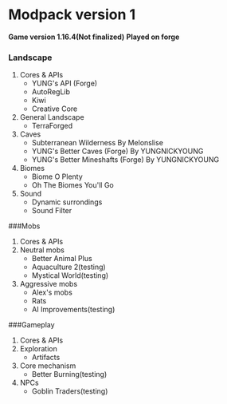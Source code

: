 # Modpack version 1

**Game version 1.16.4(Not finalized)**
**Played on forge**

### Landscape

1. Cores & APIs
    - YUNG's API (Forge)
    - AutoRegLib
    - Kiwi
    - Creative Core
2. General Landscape
    - TerraForged
3. Caves
    - Subterranean Wilderness By Melonslise
    - YUNG's Better Caves (Forge) By YUNGNICKYOUNG
    - YUNG's Better Mineshafts (Forge) By YUNGNICKYOUNG
4. Biomes
    - Biome O Plenty
    - Oh The Biomes You'll Go
5. Sound
    - Dynamic surrondings
    - Sound Filter
    
###Mobs
1. Cores & APIs
2. Neutral mobs
    - Better Animal Plus
    - Aquaculture 2(testing)
    - Mystical World(testing)
3. Aggressive mobs
    - Alex's mobs
    - Rats
    - AI Improvements(testing)
    
###Gameplay

1. Cores & APIs
2. Exploration
    - Artifacts
3. Core mechanism
    - Better Burning(testing)
4. NPCs
    - Goblin Traders(testing)
    
    
